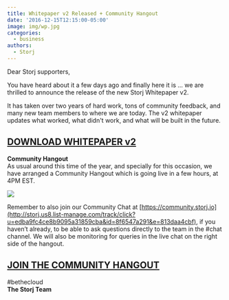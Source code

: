 ```yaml
---
title: Whitepaper v2 Released + Community Hangout
date: '2016-12-15T12:15:00-05:00'
image: img/wp.jpg
categories:
  - business
authors:
  - Storj
---
```

Dear Storj supporters,

You have heard about it a few days ago and finally here it is ... we are thrilled to announce the release of the new Storj Whitepaper v2.  
  
<!--more-->

  
It has taken over two years of hard work, tons of community feedback, and many new team members to where we are today. The v2 whitepaper updates what worked, what didn't work, and what will be built in the future.

  

**[DOWNLOAD WHITEPAPER v2](https://storj.io/storj.pdf)**
--------------------------------------------------------

**Community Hangout**  
As usual around this time of the year, and specially for this occasion, we have arranged a Community Hangout which is going live in a few hours, at 4PM EST.  
  

![](img/comhang.jpg)

  
Remember to also join our Community Chat at [https://community.storj.io](http://storj.us8.list-manage.com/track/click?u=edba9fc4ce8b9095a31859cba&id=8f6547a291&e=813daa4cbf), if you haven’t already, to be able to ask questions directly to the team in the #chat channel. We will also be monitoring for queries in the live chat on the right side of the hangout.   

  

[**JOIN THE COMMUNITY HANGOUT**](https://youtu.be/FfUDIz4pExk)
--------------------------------------------------------------

#bethecloud  
**The Storj Team**
